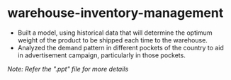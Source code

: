 # warehouse-inventory-management

* Built a model, using historical data that will determine the optimum weight of the product to be shipped each time to the warehouse.
* Analyzed the demand pattern in different pockets of the country to aid in advertisement campaign, particularly in those pockets.

*Note: Refer the ".ppt" file for more details*

